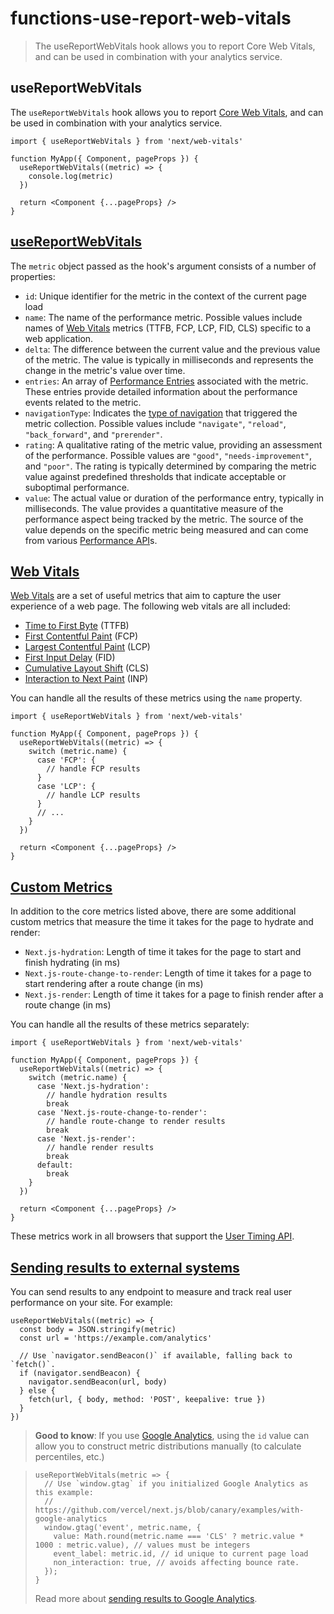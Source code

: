 # functions-use-report-web-vitals

> The useReportWebVitals hook allows you to report Core Web Vitals, and can be used in combination with your analytics service.



## useReportWebVitals

The `useReportWebVitals` hook allows you to report [Core Web Vitals](https://web.dev/vitals/), and can be used in combination with your analytics service.

    import { useReportWebVitals } from 'next/web-vitals'
     
    function MyApp({ Component, pageProps }) {
      useReportWebVitals((metric) => {
        console.log(metric)
      })
     
      return <Component {...pageProps} />
    }

## [useReportWebVitals](#usereportwebvitals)

The `metric` object passed as the hook's argument consists of a number of properties:

*   `id`: Unique identifier for the metric in the context of the current page load
*   `name`: The name of the performance metric. Possible values include names of [Web Vitals](#web-vitals) metrics (TTFB, FCP, LCP, FID, CLS) specific to a web application.
*   `delta`: The difference between the current value and the previous value of the metric. The value is typically in milliseconds and represents the change in the metric's value over time.
*   `entries`: An array of [Performance Entries](https://developer.mozilla.org/docs/Web/API/PerformanceEntry) associated with the metric. These entries provide detailed information about the performance events related to the metric.
*   `navigationType`: Indicates the [type of navigation](https://developer.mozilla.org/docs/Web/API/PerformanceNavigationTiming/type) that triggered the metric collection. Possible values include `"navigate"`, `"reload"`, `"back_forward"`, and `"prerender"`.
*   `rating`: A qualitative rating of the metric value, providing an assessment of the performance. Possible values are `"good"`, `"needs-improvement"`, and `"poor"`. The rating is typically determined by comparing the metric value against predefined thresholds that indicate acceptable or suboptimal performance.
*   `value`: The actual value or duration of the performance entry, typically in milliseconds. The value provides a quantitative measure of the performance aspect being tracked by the metric. The source of the value depends on the specific metric being measured and can come from various [Performance API](https://developer.mozilla.org/docs/Web/API/Performance_API)s.

## [Web Vitals](#web-vitals)

[Web Vitals](https://web.dev/vitals/) are a set of useful metrics that aim to capture the user experience of a web page. The following web vitals are all included:

*   [Time to First Byte](https://developer.mozilla.org/docs/Glossary/Time_to_first_byte) (TTFB)
*   [First Contentful Paint](https://developer.mozilla.org/docs/Glossary/First_contentful_paint) (FCP)
*   [Largest Contentful Paint](https://web.dev/lcp/) (LCP)
*   [First Input Delay](https://web.dev/fid/) (FID)
*   [Cumulative Layout Shift](https://web.dev/cls/) (CLS)
*   [Interaction to Next Paint](https://web.dev/inp/) (INP)

You can handle all the results of these metrics using the `name` property.

    import { useReportWebVitals } from 'next/web-vitals'
     
    function MyApp({ Component, pageProps }) {
      useReportWebVitals((metric) => {
        switch (metric.name) {
          case 'FCP': {
            // handle FCP results
          }
          case 'LCP': {
            // handle LCP results
          }
          // ...
        }
      })
     
      return <Component {...pageProps} />
    }

## [Custom Metrics](#custom-metrics)

In addition to the core metrics listed above, there are some additional custom metrics that measure the time it takes for the page to hydrate and render:

*   `Next.js-hydration`: Length of time it takes for the page to start and finish hydrating (in ms)
*   `Next.js-route-change-to-render`: Length of time it takes for a page to start rendering after a route change (in ms)
*   `Next.js-render`: Length of time it takes for a page to finish render after a route change (in ms)

You can handle all the results of these metrics separately:

    import { useReportWebVitals } from 'next/web-vitals'
     
    function MyApp({ Component, pageProps }) {
      useReportWebVitals((metric) => {
        switch (metric.name) {
          case 'Next.js-hydration':
            // handle hydration results
            break
          case 'Next.js-route-change-to-render':
            // handle route-change to render results
            break
          case 'Next.js-render':
            // handle render results
            break
          default:
            break
        }
      })
     
      return <Component {...pageProps} />
    }

These metrics work in all browsers that support the [User Timing API](https://caniuse.com/#feat=user-timing).

## [Sending results to external systems](#sending-results-to-external-systems)

You can send results to any endpoint to measure and track real user performance on your site. For example:

    useReportWebVitals((metric) => {
      const body = JSON.stringify(metric)
      const url = 'https://example.com/analytics'
     
      // Use `navigator.sendBeacon()` if available, falling back to `fetch()`.
      if (navigator.sendBeacon) {
        navigator.sendBeacon(url, body)
      } else {
        fetch(url, { body, method: 'POST', keepalive: true })
      }
    })

> **Good to know**: If you use [Google Analytics](https://analytics.google.com/analytics/web/), using the `id` value can allow you to construct metric distributions manually (to calculate percentiles, etc.)

>     useReportWebVitals(metric => {
>       // Use `window.gtag` if you initialized Google Analytics as this example:
>       // https://github.com/vercel/next.js/blob/canary/examples/with-google-analytics
>       window.gtag('event', metric.name, {
>         value: Math.round(metric.name === 'CLS' ? metric.value * 1000 : metric.value), // values must be integers
>         event_label: metric.id, // id unique to current page load
>         non_interaction: true, // avoids affecting bounce rate.
>       });
>     }
> 
> Read more about [sending results to Google Analytics](https://github.com/GoogleChrome/web-vitals#send-the-results-to-google-analytics).
